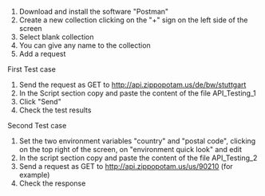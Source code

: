 1. Download and install the software "Postman"
2. Create a new collection clicking on the "+" sign on the left side of the screen
3. Select blank collection
4. You can give any name to the collection
5. Add a request


First Test case

1. Send the request as GET to  http://api.zippopotam.us/de/bw/stuttgart
2. In the Script section copy and paste the content of the file API_Testing_1
3. Click "Send"
4. Check the test results 


Second Test case

1. Set the two environment variables "country"  and "postal code", clicking on the top right of the screen, on "environment quick look" and edit
2. In the script section copy and paste the content of the file API_Testing_2
3. Send a request as GET to http://api.zippopotam.us/us/90210 (for example)
4. Check the response
